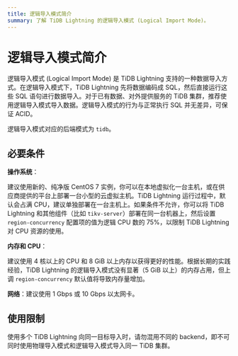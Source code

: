 ```yaml
---
title: 逻辑导入模式简介
summary: 了解 TiDB Lightning 的逻辑导入模式 (Logical Import Mode)。
---
```


# 逻辑导入模式简介

逻辑导入模式 (Logical Import Mode) 是 TiDB Lightning 支持的一种数据导入方式。在逻辑导入模式下，TiDB Lightning 先将数据编码成 SQL，然后直接运行这些 SQL 语句进行数据导入。对于已有数据、对外提供服务的 TiDB 集群，推荐使用逻辑导入模式导入数据。逻辑导入模式的行为与正常执行 SQL 并无差异，可保证 ACID。

逻辑导入模式对应的后端模式为 `tidb`。

## 必要条件

**操作系统**：

建议使用新的、纯净版 CentOS 7 实例，你可以在本地虚拟化一台主机，或在供应商提供的平台上部署一台小型的云虚拟主机。TiDB Lightning 运行过程中，默认会占满 CPU，建议单独部署在一台主机上。如果条件不允许，你可以将 TiDB Lightning 和其他组件（比如 `tikv-server`）部署在同一台机器上，然后设置 `region-concurrency` 配置项的值为逻辑 CPU 数的 75%，以限制 TiDB Lightning 对 CPU 资源的使用。

**内存和 CPU**：

建议使用 4 核以上的 CPU 和 8 GiB 以上内存以获得更好的性能。根据长期的实践经验，TiDB Lightning 的逻辑导入模式没有显著（5 GiB 以上）的内存占用，但上调 `region-concurrency` 默认值将导致内存量增加。

**网络**：建议使用 1 Gbps 或 10 Gbps 以太网卡。

## 使用限制

使用多个 TiDB Lightning 向同一目标导入时，请勿混用不同的 backend，即不可同时使用物理导入模式和逻辑导入模式导入同一 TiDB 集群。
